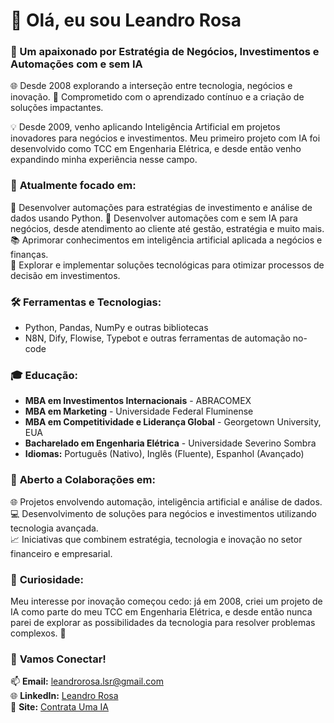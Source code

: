 # 👋 Olá, eu sou Leandro Rosa  
### 🌱 Um apaixonado por Estratégia de Negócios, Investimentos e Automações com e sem IA  
🌐 Desde 2008 explorando a interseção entre tecnologia, negócios e inovação.
🚀 Comprometido com o aprendizado contínuo e a criação de soluções impactantes.

💡 Desde 2009, venho aplicando Inteligência Artificial em projetos inovadores para negócios e investimentos. Meu primeiro projeto com IA foi desenvolvido como TCC em Engenharia Elétrica, e desde então venho expandindo minha experiência nesse campo.

### 💼 **Atualmente focado em:**
🔭 Desenvolver automações para estratégias de investimento e análise de dados usando Python.
💼 Desenvolver automações com e sem IA para negócios, desde atendimento ao cliente até gestão, estratégia e muito mais.
📚 Aprimorar conhecimentos em inteligência artificial aplicada a negócios e finanças.  
🚀 Explorar e implementar soluções tecnológicas para otimizar processos de decisão em investimentos.  

### 🛠️ **Ferramentas e Tecnologias:**
- Python, Pandas, NumPy e outras bibliotecas
- N8N, Dify, Flowise, Typebot e outras ferramentas de automação no-code

### 🎓 **Educação:**
- **MBA em Investimentos Internacionais** - ABRACOMEX  
- **MBA em Marketing** - Universidade Federal Fluminense  
- **MBA em Competitividade e Liderança Global** - Georgetown University, EUA  
- **Bacharelado em Engenharia Elétrica** - Universidade Severino Sombra
- **Idiomas:** Português (Nativo), Inglês (Fluente), Espanhol (Avançado)  

### 🤝 **Aberto a Colaborações em:**
🌐 Projetos envolvendo automação, inteligência artificial e análise de dados.  
💻 Desenvolvimento de soluções para negócios e investimentos utilizando tecnologia avançada.  
📈 Iniciativas que combinem estratégia, tecnologia e inovação no setor financeiro e empresarial.  

### 🌟 **Curiosidade:**  
Meu interesse por inovação começou cedo: já em 2008, criei um projeto de IA como parte do meu TCC em Engenharia Elétrica, e desde então nunca parei de explorar as possibilidades da tecnologia para resolver problemas complexos. 🚀 

### 💬 **Vamos Conectar!**  
📫 **Email:** [leandrorosa.lsr@gmail.com](mailto:leandrorosa.lsr@gmail.com)  
🌐 **LinkedIn:** [Leandro Rosa](https://www.linkedin.com/in/leandrorosabr/)  
💼 **Site:** [Contrata Uma IA](https://contrataumaia.com)  
